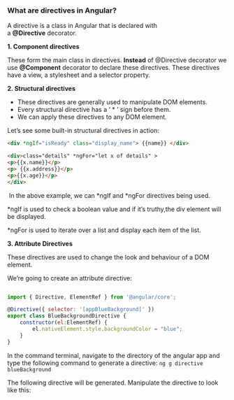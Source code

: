 ### What are directives in Angular?

A directive is a class in Angular that is declared with a **@Directive** decorator.

**1. Component directives**

These form the main class in directives. **Instead** of @Directive decorator we use **@Component** decorator to declare these directives. These directives have a view, a stylesheet and a selector property.

**2. Structural directives**

-   These directives are generally used to manipulate DOM elements.
-   Every structural directive has a ‘ * ’ sign before them.
-   We can apply these directives to any DOM element.

Let’s see some built-in structural directives in action:

```HTML
<div *ngIf="isReady" class="display_name"> {{name}} </div> 

<div>class="details" *ngFor="let x of details" >
<p>{{x.name}}</p>
<p> {{x.address}}</p>
<p>{{x.age}}</p>
</div>
```

 In the above example, we can *ngIf and *ngFor directives being used.

*ngIf is used to check a boolean value and if it’s truthy,the div element will be displayed.

*ngFor is used to iterate over a list and display each item of the list.

**3. Attribute Directives**

These directives are used to change the look and behaviour of a DOM element.

We’re going to create an attribute directive:

```javascript

import { Directive, ElementRef } from '@angular/core';

@Directive({ selector: '[appBlueBackground]' })
export class BlueBackgroundDirective { 
	constructor(el:ElementRef) { 
		el.nativeElement.style.backgroundColor = "blue";
	}
}

```

In the command terminal, navigate to the directory of the angular app and type the following command to generate a directive: `ng g directive blueBackground`

The following directive will be generated. Manipulate the directive to look like this: